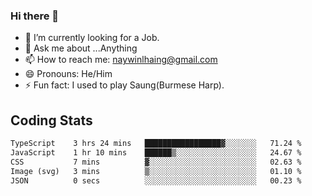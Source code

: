 ### Hi there 👋

- 🔭 I’m currently looking for a Job.
- 💬 Ask me about ...Anything
- 📫 How to reach me: naywinlhaing@gmail.com
- 😄 Pronouns: He/Him
- ⚡ Fun fact: I used to play Saung(Burmese Harp).


## Coding Stats
<!--START_SECTION:waka-->

```txt
TypeScript    3 hrs 24 mins   █████████████████▓░░░░░░░   71.24 %
JavaScript    1 hr 10 mins    ██████▒░░░░░░░░░░░░░░░░░░   24.67 %
CSS           7 mins          ▓░░░░░░░░░░░░░░░░░░░░░░░░   02.63 %
Image (svg)   3 mins          ▒░░░░░░░░░░░░░░░░░░░░░░░░   01.10 %
JSON          0 secs          ░░░░░░░░░░░░░░░░░░░░░░░░░   00.23 %
```

<!--END_SECTION:waka-->
